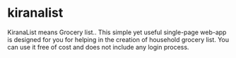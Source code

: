 # kiranalist
KiranaList means Grocery list.. 
This simple yet useful single-page web-app is designed for you for helping in the creation of household grocery list. 
You can use it free of cost and does not include any login process.
